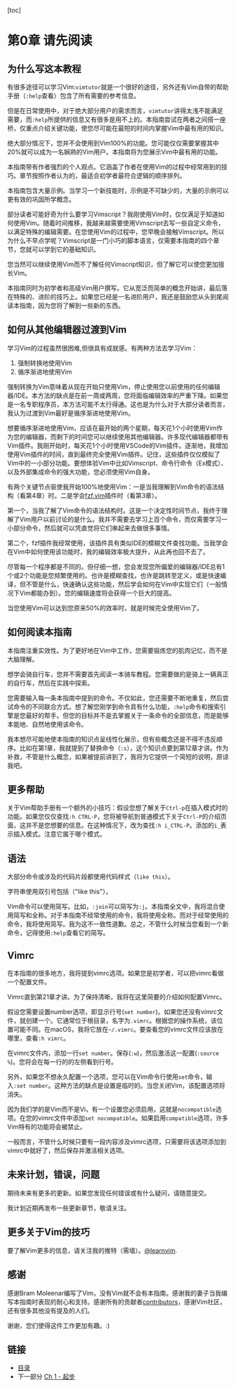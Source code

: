[toc]

# 第0章 请先阅读

## 为什么写这本教程

有很多途径可以学习Vim:`vimtutor`就是一个很好的途径，另外还有Vim自带的帮助手册（`:help`查看）包含了所有需要的参考信息。

但是在日常使用中，对于绝大部分用户的需求而言，`vimtutor`讲得太浅不能满足需要，而`:help`所提供的信息又有很多是用不上的。本指南尝试在两者之间搭一座桥，仅重点介绍关键功能，使您尽可能在最短的时间内掌握Vim中最有用的知识。

绝大部分情况下，您并不会使用到Vim100%的功能。您可能仅仅需要掌握其中20%就可以成为一名娴熟的Vim用户。本指南将为您展示Vim中最有用的功能。

本指南带有作者强烈的个人观点。它涵盖了作者在使用Vim的过程中经常用到的技巧。章节按照作者认为的，最适合初学者最符合逻辑的顺序排列。

本指南包含大量示例。当学习一个新技能时，示例是不可缺少的，大量的示例可以更有效的巩固所学概念。

部分读者可能好奇为什么要学习Vimscript？我刚使用Vim时，仅仅满足于知道如何使用Vim。随着时间推移，我越来越需要使用Vimscript去写一些自定义命令，以满足特殊的编辑需要。在您使用Vim的过程中，您早晚会接触Vimscript。所以为什么不早点学呢？Vimscript是一门小巧的脚本语言，仅需要本指南的四个章节，您就可以学到它的基础知识。

您当然可以继续使用Vim而不了解任何Vimscript知识，但了解它可以使您更加擅长Vim。

本指南同时为初学者和高级Vim用户撰写。它从宽泛而简单的概念开始讲，最后落在特殊的、进阶的技巧上。如果您已经是一名进阶用户，我还是鼓励您从头到尾阅读本指南，因为您将了解到一些新的东西。

## 如何从其他编辑器过渡到Vim

学习Vim的过程虽然很困难,但很具有成就感。有两种方法去学习Vim：

1. 强制转换地使用Vim
2. 循序渐进地使用Vim

强制转换为Vim意味着从现在开始只使用Vim，停止使用您以前使用的任何编辑器/IDE。本方法的缺点是在前一周或两周，您将面临编辑效率的严重下降。如果您是一名专职程序员，本方法可能不太行得通。这也是为什么对于大部分读者而言，我认为过渡到Vim最好是循序渐进地使用Vim。

想要循序渐进地使用Vim，应该在最开始的两个星期，每天花1个小时使用Vim作为您的编辑器，而剩下的时间您可以继续使用其他编辑器。许多现代编辑器都带有Vim插件。我刚开始时，每天花1个小时使用VSCode的Vim插件。逐渐地，我增加使用Vim插件的时间，直到最终完全使用Vim插件。记住，这些插件仅仅模拟了Vim中的一小部分功能。要想体验Vim中比如Vimscript、命令行命令（Ex模式）、以及外部集成命令的强大功能，您必须使用Vim自身。

有两个关键节点驱使我开始100%地使用Vim：一是当我理解到Vim命令的语法结构（看第4章）时。二是学会[fzf.vim](https://github.com/junegunn/fzf.vim)插件时（看第3章）。

第一个，当我了解了Vim命令的语法结构时。这是一个决定性时间节点，我终于理解了Vim用户以前讨论的是什么。我并不需要去学习上百个命令，而仅需要学习一小部分命令，然后就可以凭直觉将它们串起来去做很多事情。

第二个，fzf插件我经常使用，该插件具有类似IDE的模糊文件查找功能。当我学会在Vim中如何使用该功能时，我的编辑效率极大提升，从此再也回不去了。

尽管每一个程序都是不同的。但仔细一想，您会发现您所偏爱的编辑器/IDE总有1个或2个功能是您频繁使用的。也许是模糊查找，也许是跳转至定义，或是快速编译，但不管是什么，快速确认这些功能，然后学会如何在Vim中实现它们（一般情况下Vim都能办到）。您的编辑速度将会获得一个巨大的提高。

当您使用Vim可以达到您原来50%的效率时，就是时候完全使用Vim了。

## 如何阅读本指南

本指南注重实效性。为了更好地在Vim中工作，您需要锻炼您的肌肉记忆，而不是大脑理解。

想学会骑自行车，您并不需要首先阅读一本骑车教程。您需要做的是骑上一辆真正的自行车，然后在实践中探索。

您需要输入每一条本指南中提到的命令。不仅如此，您还需要不断地重复，然后尝试命令的不同联合方式。想了解您刚学到命令具有什么功能，`:help`命令和搜索引擎是您最好的帮手。但您的目标并不是去掌握关于一条命令的全部信息，而是能够本能地、自然地使用该命令。

我本想尽可能地使本指南的知识点呈线性化展示，但有些概念还是不得不违反顺序。比如在第1章，我就提到了替换命令（`:s`），这个知识点要到第12章才讲。作为补救，不管是什么概念，如果被提前讲到了，我将为它提供一个简短的说明，原谅我吧。

## 更多帮助

关于Vim帮助手册有一个额外的小技巧：假设您想了解关于`Ctrl-p`在插入模式时的功能。如果您仅仅查找`:h CTRL-P`，您将被导航到普通模式下关于`Ctrl-P`的介绍页面，这并不是您想要的信息。在这种情况下，改为查找`:h i_CTRL-P`。添加的`i_`表示插入模式。注意它属于哪个模式。

## 语法

大部分命令或涉及的代码片段都使用代码样式（`like this`）。

字符串使用双引号包括（"like this"）。

Vim命令可以使用简写。比如，`:join`可以简写为`:j`。本指南全文中，我将混合使用简写和全称。对于本指南不经常使用的命令，我将使用全称。而对于经常使用的命令，我将使用简写。我为这不一致性道歉。总之，不管什么时候当您看到一个新命令，记得使用`:help`查看它的简写。

## Vimrc

在本指南的很多地方，我将提到vimrc选项。如果您是初学者，可以把vimrc看做一个配置文件。

Vimrc直到第21章才讲。为了保持清晰，我将在这里简要的介绍如何配置Vimrc。

假设您需要设置number选项，即显示行号(`set number`)。如果您还没有vimrc文件，就创建一个。它通常位于根目录，名字为`.vimrc`。根据您的操作系统，该位置可能不同。在macOS，我将它放在`~/.vimrc`。要查看您的vimrc文件应该放在哪里，查看`:h vimrc`。

在vimrc文件内，添加一行`set number`。保存(`:w`)，然后激活这一配置(`:source %`)。您将会在每一行的的左侧看到行号。

另外，如果您不想永久配置一个选项，您可以在Vim命令行使用`set`命令，输入`:set number`。这种方法的缺点是设置是临时的。当您关闭Vim，该配置选项将消失。

因为我们学的是Vim而不是Vi，有一个设置您必须启用，这就是`nocompatible`选项。在您的vimrc文件中添加`set nocompatible`。如果启用`compatible`选项，许多Vim特有的功能将会被禁止。

一般而言，不管什么时候只要有一段内容涉及vimrc选项，只需要将该选项添加到vimrc中就好了，然后保存并激活相关选项。

## 未来计划，错误，问题

期待未来有更多的更新。如果您发现任何错误或有什么疑问，请随意提交。

我计划近期再发布一些更新章节，敬请关注。

## 更多关于Vim的技巧

要了解Vim更多的信息，请关注我的推特（需墙）。[@learnvim](https://twitter.com/learnvim).

## 感谢

感谢Bram Moleenar编写了Vim，没有Vim就不会有本指南。感谢我的妻子当我编写本指南时表现的耐心和支持。感谢所有的贡献者[contributors](https://github.com/iggredible/Learn-Vim/graphs/contributors)，感谢Vim社区，还有很多其他没有提及的人们。

谢谢，您们使得这件工作更加有趣。:)

## 链接
- [目录](./directory.md)
- 下一部分 [Ch 1 - 起步](./ch01_starting_vim.md)
